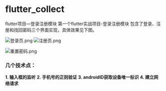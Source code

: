 # flutter_collect
flutter项目—登录注册模块
第一个flutter实战项目-登录注册模块
包含了登录、注册和找回密码三个界面实现，具体效果见下图。

![登录页.png](https://upload-images.jianshu.io/upload_images/1431215-4ebb8f5b93b6475e.png?imageMogr2/auto-orient/strip%7CimageView2/2/w/1240)
![注册页.png](https://upload-images.jianshu.io/upload_images/1431215-b8ac8fbde1ea625d.png?imageMogr2/auto-orient/strip%7CimageView2/2/w/1240)

![重置密码.png](https://upload-images.jianshu.io/upload_images/1431215-d4dfe03d08299782.png?imageMogr2/auto-orient/strip%7CimageView2/2/w/1240)

### 几个技术点：
**1. 输入框的监听**
**2. 手机号的正则验证**
**3. androidID获取设备唯一标识**
**4. 建立网络请求**
